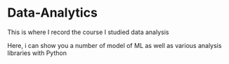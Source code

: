 # Data-Analytics
This is where I record the course I studied data analysis

Here, i can show you a number of model of ML as well as various analysis libraries with Python
